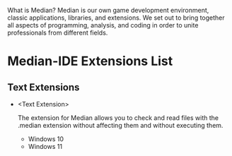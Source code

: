 What is Median? Median is our own game development environment, classic applications, libraries, and extensions. We set out to bring together all aspects of programming, analysis, and coding in order to unite professionals from different fields.

# Median-IDE Extensions List
## Text Extensions
* \<Text Extension\>
  
  The extension for Median allows you to check and read files with the .median extension without affecting them and without executing them.

  * Windows 10
  * Windows 11
